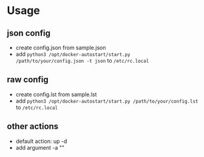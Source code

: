 # Usage

## json config
* create config.json from sample.json
* add `python3 /opt/docker-autostart/start.py /path/to/your/config.json -t json` to `/etc/rc.local`

## raw config
* create config.lst from sample.lst
* add `python3 /opt/docker-autostart/start.py /path/to/your/config.lst` to `/etc/rc.local`

## other actions
* default action: up -d
* add argument -a "<compose action>"